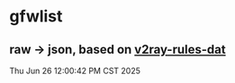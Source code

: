# gfwlist
## raw -> json, based on [v2ray-rules-dat](https://github.com/Loyalsoldier/v2ray-rules-dat)
Thu Jun 26 12:00:42 PM CST 2025

